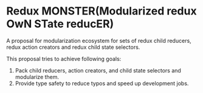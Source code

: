 # Redux MONSTER(Modularized redux OwN STate reducER)
A proposal for modularization ecosystem for sets of redux child reducers, redux action creators and redux child state selectors.

This proposal tries to achieve following goals:

1. Pack child reducers, action creators, and child state selectors and modularize them.
2. Provide type safety to reduce typos and speed up development jobs.
